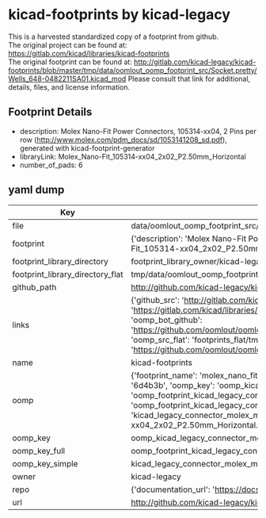 # kicad-footprints by kicad-legacy  
This is a harvested standardized copy of a footprint from github.  
The original project can be found at:  
https://gitlab.com/kicad/libraries/kicad-footprints  
The original footprint can be found at:
http://gitlab.com/kicad-legacy/kicad-footprints/blob/master/tmp/data/oomlout_oomp_footprint_src/Socket.pretty/Wells_648-0482211SA01.kicad_mod
Please consult that link for additional, details, files, and license information.  
## Footprint Details
* description: Molex Nano-Fit Power Connectors, 105314-xx04, 2 Pins per row (http://www.molex.com/pdm_docs/sd/1053141208_sd.pdf), generated with kicad-footprint-generator  
* libraryLink: Molex_Nano-Fit_105314-xx04_2x02_P2.50mm_Horizontal  
* number_of_pads: 6  
## yaml dump  
| Key | Value |  
| --- | --- |  
| file | data/oomlout_oomp_footprint_src/kicad-footprints/Connector_Molex.pretty/Molex_Nano-Fit_105314-xx04_2x02_P2.50mm_Horizontal.kicad_mod |  
| footprint | {'description': 'Molex Nano-Fit Power Connectors, 105314-xx04, 2 Pins per row (http://www.molex.com/pdm_docs/sd/1053141208_sd.pdf), generated with kicad-footprint-generator', 'libraryLink': 'Molex_Nano-Fit_105314-xx04_2x02_P2.50mm_Horizontal', 'number_of_pads': 6} |  
| footprint_library_directory | footprint_library_owner/kicad-legacy_kicad-footprints |  
| footprint_library_directory_flat | tmp/data/oomlout_oomp_footprint_src/footprints_flat/kicad_legacy_connector_molex_molex_nano_fit_105314_xx04_2x02_p2_50mm_horizontal/working |  
| github_path | http://github.com/kicad-legacy/kicad-footprints/blob/master/tmp/data/oomlout_oomp_footprint_src/Connector_Molex.pretty/Molex_Nano-Fit_105314-xx04_2x02_P2.50mm_Horizontal.kicad_mod |  
| links | {'github_src': 'http://gitlab.com/kicad-legacy/kicad-footprints/blob/master/tmp/data/oomlout_oomp_footprint_src/Socket.pretty/Wells_648-0482211SA01.kicad_mod', 'github_src_repo': 'https://gitlab.com/kicad/libraries/kicad-footprints', 'oomp_bot': 'tmp/data/oomlout_oomp_footprint_src/footprints/kicad_legacy_connector_molex_molex_nano_fit_105314_xx04_2x02_p2_50mm_horizontal/working', 'oomp_bot_github': 'https://github.com/oomlout/oomlout_oomp_footprint_bot/tree/main/tmp/data/oomlout_oomp_footprint_src/footprints/kicad_legacy_connector_molex_molex_nano_fit_105314_xx04_2x02_p2_50mm_horizontal/working', 'oomp_src_flat': 'footprints_flat/tmp/data/oomlout_oomp_footprint_src/footprints_flat/kicad_legacy_connector_molex_molex_nano_fit_105314_xx04_2x02_p2_50mm_horizontal/working', 'oomp_src_flat_github': 'https://github.com/oomlout/oomlout_oomp_footprint_src/tree/main/tmp/data/oomlout_oomp_footprint_src/footprints_flat/kicad_legacy_connector_molex_molex_nano_fit_105314_xx04_2x02_p2_50mm_horizontal/working'} |  
| name | kicad-footprints |  
| oomp | {'footprint_name': 'molex_nano_fit_105314_xx04_2x02_p2_50mm_horizontal', 'library_name': 'connector_molex', 'md5': '6d4b3b747c8154bc020715182bcd0240', 'md5_10': '6d4b3b747c', 'md5_5': '6d4b3', 'md5_6': '6d4b3b', 'oomp_key': 'oomp_kicad_legacy_connector_molex_molex_nano_fit_105314_xx04_2x02_p2_50mm_horizontal', 'oomp_key_extra': 'oomp_footprint_kicad_legacy_connector_molex_molex_nano_fit_105314_xx04_2x02_p2_50mm_horizontal', 'oomp_key_full': 'oomp_footprint_kicad_legacy_connector_molex_molex_nano_fit_105314_xx04_2x02_p2_50mm_horizontal_6d4b3b', 'oomp_key_simple': 'kicad_legacy_connector_molex_molex_nano_fit_105314_xx04_2x02_p2_50mm_horizontal', 'original_filename': 'data/oomlout_oomp_footprint_src/kicad-footprints/Connector_Molex.pretty/Molex_Nano-Fit_105314-xx04_2x02_P2.50mm_Horizontal.kicad_mod', 'owner_name': 'kicad_legacy'} |  
| oomp_key | oomp_kicad_legacy_connector_molex_molex_nano_fit_105314_xx04_2x02_p2_50mm_horizontal |  
| oomp_key_full | oomp_footprint_kicad_legacy_connector_molex_molex_nano_fit_105314_xx04_2x02_p2_50mm_horizontal |  
| oomp_key_simple | kicad_legacy_connector_molex_molex_nano_fit_105314_xx04_2x02_p2_50mm_horizontal |  
| owner | kicad-legacy |  
| repo | {'documentation_url': 'https://docs.github.com/rest/repos/repos#get-a-repository', 'message': 'Not Found'} |  
| url | http://github.com/kicad-legacy/kicad-footprints |  

